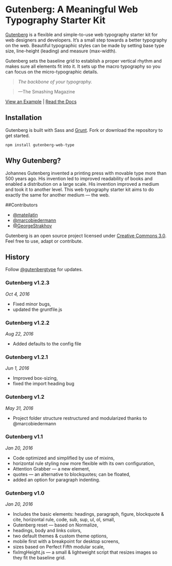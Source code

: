 # Gutenberg: A Meaningful Web Typography Starter Kit

[Gutenberg](http://matejlatin.github.io/Gutenberg/) is a flexible and simple-to-use web typography starter kit for web designers and developers. It’s a small step towards a better typography on the web. Beautiful typographic styles can be made by setting base type size, line-height (leading) and measure (max-width).

Gutenberg sets the baseline grid to establish a proper vertical rhythm and makes sure all elements fit into it. It sets up the macro typography so you can focus on the micro-typographic details.

> _The backbone of your typography._

> —The Smashing Magazine

[View an Example](http://matejlatin.github.io/Gutenberg/example2) | [Read the Docs](https://github.com/matejlatin/Gutenberg/wiki)

## Installation

Gutenberg is built with Sass and [Grunt](http://gruntjs.com/). Fork or download the repository to get started.

```npm install gutenberg-web-type```


## Why Gutenberg?

Johannes Gutenberg invented a printing press with movable type more than 500 years ago. His invention led to improved readability of books and enabled a distribution on a large scale. His invention improved a medium and took it to another level. This web typography starter kit aims to do exactly the same for another medium — the web.

##Contributors

* [@matejlatin](https://github.com/matejlatin)
* [@marcobiedermann](https://github.com/marcobiedermann)
* [@GeorgeStrakhov](https://github.com/GeorgeStrakhov)

Gutenberg is an open source project licensed under [Creative Commons 3.0](https://creativecommons.org/licenses/by-sa/3.0/). Feel free to use, adapt or contribute.

## History
Follow [@gutenbergtype](http://twitter.com/gutenbergtype) for updates.

### Gutenberg v1.2.3

*Oct 4, 2016*

- Fixed minor bugs,
- updated the gruntfile.js

### Gutenberg v1.2.2

*Aug 22, 2016*

- Added defaults to the config file

### Gutenberg v1.2.1

*Jun 1, 2016*

- Improved box-sizing,
- fixed the import heading bug

### Gutenberg v1.2

*May 31, 2016*

- Project folder structure restructured and modularized thanks to @marcobiedermann

### Gutenberg v1.1

*Jan 20, 2016*

- Code optimized and simplified by use of mixins,
- horizontal rule styling now more flexible with its own configuration,
- Attention Grabber — a new element,
- quotes — an alternative to blockquotes; can be floated,
- added an option for paragraph indenting.

### Gutenberg v1.0

*Jan 20, 2016*

- Includes the basic elements: headings, paragraph, figure, blockquote & cite, horizontal rule, code, sub, sup, ul, ol, small,
- Gutenberg reset — based on Normalize,
- headings, body and links colors,
- two default themes & custom theme options,
- mobile first with a breakpoint for desktop screens,
- sizes based on Perfect Fifth modular scale,
- fixImgHeight.js — a small & lightweight script that resizes images so they fit the baseline grid.
